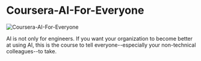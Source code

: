 # Coursera-AI-For-Everyone

![Coursera-AI-For-Everyone](https://ehsan.storage.iran.liara.space/git-hub/%20Coursera-AI-For-Everyone/preview.jpeg)

AI is not only for engineers. If you want your organization to become better at using AI, this is the course to tell everyone--especially your non-technical colleagues--to take. 

